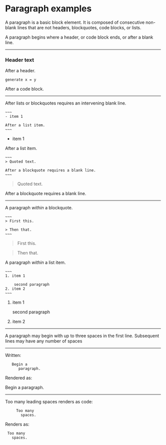 # Paragraph examples

A paragraph is a basic block element.  It
is composed of consecutive non-blank lines
that are not headers, blockquotes, code blocks, or lists.

A paragraph begins where a header, or code block ends, 
or after a blank line.

---
### Header text
After a header.

~~~
generate x = y
~~~
After a code block.

---
After lists or blockquotes requires an intervening blank line.

~~~~
~~~
- item 1

After a list item.
~~~
~~~~

- item 1

After a list item.
~~~~
~~~
> Quoted text.

After a blockquote requires a blank line.
~~~
~~~~

> Quoted text.

After a blockquote requires a blank line.

---
A paragraph *within* a blockquote.

~~~~
~~~
> First this.

> Then that.
~~~
~~~~
> First this.

> Then that.

A paragraph *within* a list item.

~~~~
~~~
1. item 1

    second paragraph
2. item 2
~~~
~~~~

1. item 1

    second paragraph
2. item 2

---

A paragraph may begin with up to three spaces in the first line.
Subsequent lines may have any number of spaces

---
Written:
~~~
   Begin a
      paragraph.
~~~

Rendered as:

   Begin a
      paragraph.

---
Too many leading spaces renders as code:
~~~
     Too many
	   spaces.
~~~

Renders as:

     Too many
	   spaces.
